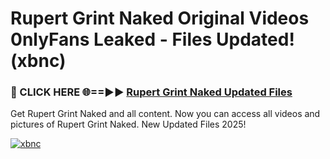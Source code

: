 # Rupert Grint Naked Original Videos 0nlyFans Leaked - Files Updated! (xbnc)

<h3>🔴 CLICK HERE 🌐==►► <a href="https://tinyurl.com/up5wt9bj" rel="nofollow">Rupert Grint Naked Updated Files</a></h3>

Get Rupert Grint Naked and all content. Now you can access all videos and pictures of Rupert Grint Naked. New Updated Files 2025!

[![xbnc](https://i.imgur.com/ABiUzMV.gif)](https://tinyurl.com/up5wt9bj)
